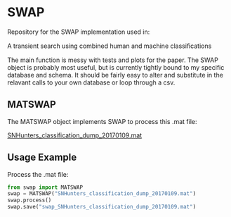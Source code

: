 SWAP
=========

Repository for the SWAP implementation used in:

A transient search using combined human and machine classiﬁcations


The main function is messy with tests and plots for the paper.
The SWAP object is probably most useful, but is currently tightly 
bound to my specific database and schema.  It should be fairly easy
to alter and substitute in the relavant calls to your own database
or loop through a csv.

## MATSWAP

The MATSWAP object implements SWAP to process this .mat file:

[SNHunters_classification_dump_20170109.mat](https://www.dropbox.com/s/0sjkfhbxocnkbbb/SNHunters_classification_dump_20170109.mat?dl=0)

## Usage Example

Process the .mat file:

```python
from swap import MATSWAP
swap = MATSWAP("SNHunters_classification_dump_20170109.mat")
swap.process()
swap.save("swap_SNHunters_classification_dump_20170109.mat")

``` 

